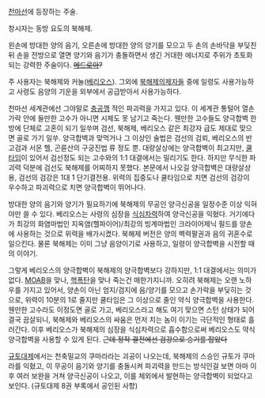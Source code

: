 [천마선](%EC%B2%9C%EB%A7%88%EC%84%A0.md)에 등장하는 주술.

창시자는 동방 요도의 북해제.

왼손에 방대한 양의 음기, 오른손에 방대한 양의 양기를 모으고 두 손의 손바닥을 부딪친 뒤 손을 전방으로 열면 양기와 음기가 충돌하면서 생긴
거대한 에너지로 주위가 초토화되는 강력한 주술이다.
<del>[메드로아](%EB%A9%94%EB%93%9C%EB%A1%9C%EC%95%84.md)?</del>

주 사용자는 북해제와 커눌([베리오스](%EB%B2%A0%EB%A6%AC%EC%98%A4%EC%8A%A4.md)). 그외에 [북해제의제자들](%EB%B6%81%ED%95%B4%EC%A0%9C%EC%9D%98%20%EC%A0%9C%EC%9E%90%EB%93%A4.md)
중에 일령도 사용가능하고 사령도 음양의 기운을 외부에서 공급받아서 사용가능하다.

천마선 세계관에선 그야말로 [충공깽](%EC%B6%A9%EA%B3%B5%EA%B9%BD.md) 적인 파괴력을 가지고 있다. 이 세계관
통털어 열손가락 안에 들만한 고수가 아니면 시체도 못 남기고 죽는다. 웬만한 고수들도 양극합벽 한방에 단체로 고혼이 되기 일쑤며 검선,
북해제, 베리오스 같은 최강자 급도 제대로 맞으면 골로 가기 일쑤. 양극합벽과 맞먹거나 그 이상인 술법은 검선의 검뢰, 베리오스의 반고검과
서몬 헬, 곤륜산의 구궁진법 류 정도 뿐. 대량살상에는 양극합벽이 최고지만,
[쿨타임](%EC%BF%A8%ED%83%80%EC%9E%84.md)이 있어서 검선정도 되는 고수와의 1:1 대결에서는 밀리기도 한다.
하지만 무식한 파괴력 덕분에 검선도 북해제를 어찌하지 못했다. 본문에서 나오길 양극합벽은 대량살상용, 검선의 검강은 1대 1 단기결전용.
위력의 집중도나 쿨타임으로 치면 검선의 검강이 우수하고 파괴력으로 치면 양극합벽이 뛰어나다.

방대한 양의 음기와 양기가 필요하기에 북해제의 무공인 양극신공을 일정수준 이상 익혀야만 쓸 수 있다. 베리오스는 사령의 심장을
[식심차력](%EC%8B%9D%EC%8B%AC%EC%B0%A8%EB%A0%A5.md)하여 양극신공을 익혔다. 거기에다가 최강의
화염마법인 지옥염(헬파이어)/최강의 빙계마법인 크라이어제닉 필드를 양손에 사용하는 것으로 위력을 배가시켰다. 북해제 버전은 양의 벽력팔권과
음의 귀혼수로 일으킨다. 물론 북해제는 이미 그냥 음양이기로 사용하고, 일령이 양극합벽을 시전할 때의 이야기.

그렇게 베리오스의 양극합벽이 북해제의 양극합벽보다 강하지만, 1:1 대결에서는 의미가 없다. [MOAB](MOAB.md)을 맞나,
[핵폭탄](%ED%95%B5%ED%8F%AD%ED%83%84.md)을 맞나 죽는건 매한가지니까. 오히려 북해제는 오랜 노하우를 가지고
있어서, 양손이 아닌 엄지/검지에 음/양기를 모으고 손가락을 부딪히는 것으로, 위력이 10분의 1로 줄지만 쿨타임은 그 이상으로 줄인 약식
양극합벽을 사용한다. 웬만한 고수라도 이정도면 골로 가고, 베리오스라고 해도 여기 맞으면 스턴 상태가 되어 결국 끔살되니, 북해제와
베리오스의 싸움은 먼저 치는 놈이 이기는 극단적인 형태로 흘러간다. 이후 베리오스가 북해제의 심장을 식심차력으로 흡수함으로써 베리오스도 약식
양극합벽을 사용할 수 있게 된다. <del>근데 정작 결전에선 검강으로 승기를 잡았다</del>

[규토대제](%EA%B7%9C%ED%86%A0%EB%8C%80%EC%A0%9C.md)에서는 천축밀교의 쿠마라라는 괴공이 나오는데,
북해제의 스승인 규토가 쿠마라를 익혔고, 이 무공이 음기와 양기를 충돌시켜 파괴력을 만드는 방식인걸 보면 아마 이후 여러 보완을 거쳐
양극신공이 나오고, 이를 체외에서 발현하는 양극합벽이 되었다고 보인다. (규토대제 8권 부록에서 공인된 사항)

